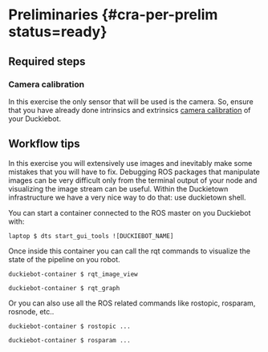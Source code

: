 # Preliminaries {#cra-per-prelim status=ready}

## Required steps

### Camera calibration

In this exercise the only sensor that will be used is the camera. So, ensure that you have already done intrinsics and extrinsics [camera calibration](https://docs.duckietown.org/daffy/opmanual_duckiebot/out/camera_calib.html) of your Duckiebot.

## Workflow tips

In this exercise you will extensively use images and inevitably make some mistakes that you will have to fix.
Debugging ROS packages that manipulate images can be very difficult only from the terminal output of your node and visualizing the image stream can be useful. 
Within the Duckietown infrastructure we have a very nice way to do that: use duckietown shell.

You can start a container connected to the ROS master on you Duckiebot with:

    laptop $ dts start_gui_tools ![DUCKIEBOT_NAME] 

Once inside this container you can call the rqt commands to visualize the state of the pipeline on you robot. 

    duckiebot-container $ rqt_image_view
    
    duckiebot-container $ rqt_graph

Or you can also use all the ROS related commands like rostopic, rosparam, rosnode, etc..
  
    duckiebot-container $ rostopic ...
    
    duckiebot-container $ rosparam ...

 